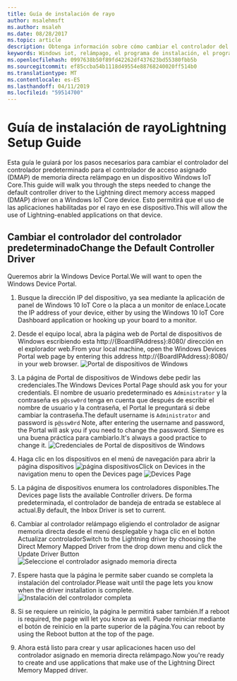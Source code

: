 ```yaml
---
title: Guía de instalación de rayo
author: msalehmsft
ms.author: msaleh
ms.date: 08/28/2017
ms.topic: article
description: Obtenga información sobre cómo cambiar el controlador del controlador predeterminado del controlador relámpago DMAP en un dispositivo.
keywords: Windows iot, relámpago, el programa de instalación, el programa de instalación de rayos, Windows Device Portal
ms.openlocfilehash: 0997638b50f89fd42262df437623bd55380fbb5b
ms.sourcegitcommit: ef85ccba54b1118d49554e88768240020ff514b0
ms.translationtype: MT
ms.contentlocale: es-ES
ms.lasthandoff: 04/11/2019
ms.locfileid: "59514700"
---
```

# <a name="lightning-setup-guide"></a><span data-ttu-id="6cecc-104">Guía de instalación de rayo</span><span class="sxs-lookup"><span data-stu-id="6cecc-104">Lightning Setup Guide</span></span>

<span data-ttu-id="6cecc-105">Esta guía le guiará por los pasos necesarios para cambiar el controlador del controlador predeterminado para el controlador de acceso asignado (DMAP) de memoria directa relámpago en un dispositivo Windows IoT Core.</span><span class="sxs-lookup"><span data-stu-id="6cecc-105">This guide will walk you through the steps needed to change the default controller driver to the Lightning direct memory access mapped (DMAP) driver on a Windows IoT Core device.</span></span> <span data-ttu-id="6cecc-106">Esto permitirá que el uso de las aplicaciones habilitadas por el rayo en ese dispositivo.</span><span class="sxs-lookup"><span data-stu-id="6cecc-106">This will allow the use of Lightning-enabled applications on that device.</span></span>

## <a name="change-the-default-controller-driver"></a><span data-ttu-id="6cecc-107">Cambiar el controlador del controlador predeterminado</span><span class="sxs-lookup"><span data-stu-id="6cecc-107">Change the Default Controller Driver</span></span>

<span data-ttu-id="6cecc-108">Queremos abrir la Windows Device Portal.</span><span class="sxs-lookup"><span data-stu-id="6cecc-108">We will want to open the Windows Device Portal.</span></span>

1. <span data-ttu-id="6cecc-109">Busque la dirección IP del dispositivo, ya sea mediante la aplicación de panel de Windows 10 IoT Core o la placa a un monitor de enlace.</span><span class="sxs-lookup"><span data-stu-id="6cecc-109">Locate the IP address of your device, either by using the Windows 10 IoT Core Dashboard application or hooking up your board to a monitor.</span></span>

2. <span data-ttu-id="6cecc-110">Desde el equipo local, abra la página web de Portal de dispositivos de Windows escribiendo esta http://{BoardIPAddress}:8080/ dirección en el explorador web.</span><span class="sxs-lookup"><span data-stu-id="6cecc-110">From your local machine, open the Windows Devices Portal web page by entering this address http://{BoardIPAddress}:8080/ in your web browser.</span></span>
   ![Portal de dispositivos de Windows](../media/LightningSetup/dmap1.png)

3. <span data-ttu-id="6cecc-112">La página de Portal de dispositivos de Windows debe pedir las credenciales.</span><span class="sxs-lookup"><span data-stu-id="6cecc-112">The Windows Devices Portal Page should ask you for your credentials.</span></span> <span data-ttu-id="6cecc-113">El nombre de usuario predeterminado es `Administrator` y la contraseña es `p@ssw0rd` tenga en cuenta que después de escribir el nombre de usuario y la contraseña, el Portal le preguntará si debe cambiar la contraseña.</span><span class="sxs-lookup"><span data-stu-id="6cecc-113">The default username is `Administrator` and password is `p@ssw0rd` Note, after entering the username and password, the Portal will ask you if you need to change the password.</span></span> <span data-ttu-id="6cecc-114">Siempre es una buena práctica para cambiarlo.</span><span class="sxs-lookup"><span data-stu-id="6cecc-114">It's always a good practice to change it.</span></span>
   ![Credenciales de Portal de dispositivos de Windows](../media/LightningSetup/dmap2.png)

4. <span data-ttu-id="6cecc-116">Haga clic en los dispositivos en el menú de navegación para abrir la página dispositivos ![página dispositivos](../media/LightningSetup/dmap3.png)</span><span class="sxs-lookup"><span data-stu-id="6cecc-116">Click on Devices in the navigation menu to open the Devices page ![Devices Page](../media/LightningSetup/dmap3.png)</span></span>

5. <span data-ttu-id="6cecc-117">La página de dispositivos enumera los controladores disponibles.</span><span class="sxs-lookup"><span data-stu-id="6cecc-117">The Devices page lists the available Controller drivers.</span></span> <span data-ttu-id="6cecc-118">De forma predeterminada, el controlador de bandeja de entrada se establece al actual.</span><span class="sxs-lookup"><span data-stu-id="6cecc-118">By default, the Inbox Driver is set to current.</span></span>

6. <span data-ttu-id="6cecc-119">Cambiar al controlador relámpago eligiendo el controlador de asignar memoria directa desde el menú desplegable y haga clic en el botón Actualizar controlador</span><span class="sxs-lookup"><span data-stu-id="6cecc-119">Switch to the Lightning driver by choosing the Direct Memory Mapped Driver from the drop down menu and click the Update Driver Button</span></span><br/>
   ![Seleccione el controlador asignado memoria directa](../media/LightningSetup/dmap4.png)

7. <span data-ttu-id="6cecc-121">Espere hasta que la página le permite saber cuando se completa la instalación del controlador.</span><span class="sxs-lookup"><span data-stu-id="6cecc-121">Please wait until the page lets you know when the driver installation is complete.</span></span>
   ![Instalación del controlador completa](../media/LightningSetup/dmap5.png)

8. <span data-ttu-id="6cecc-123">Si se requiere un reinicio, la página le permitirá saber también.</span><span class="sxs-lookup"><span data-stu-id="6cecc-123">If a reboot is required, the page will let you know as well.</span></span> <span data-ttu-id="6cecc-124">Puede reiniciar mediante el botón de reinicio en la parte superior de la página.</span><span class="sxs-lookup"><span data-stu-id="6cecc-124">You can reboot by using the Reboot button at the top of the page.</span></span>

9. <span data-ttu-id="6cecc-125">Ahora está listo para crear y usar aplicaciones hacen uso del controlador asignado en memoria directa relámpago.</span><span class="sxs-lookup"><span data-stu-id="6cecc-125">Now you're ready to create and use applications that make use of the Lightning Direct Memory Mapped driver.</span></span>
